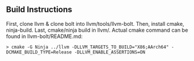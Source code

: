 ## Build Instructions

First, clone llvm & clone bolt into llvm/tools/llvm-bolt.
Then, install cmake, ninja-build.
Last, cmake/ninja build in llvm/.
Actual cmake command can be found in llvm-bolt/README.md:
```
> cmake -G Ninja ../llvm -DLLVM_TARGETS_TO_BUILD="X86;AArch64" -DCMAKE_BUILD_TYPE=Release -DLLVM_ENABLE_ASSERTIONS=ON
```

